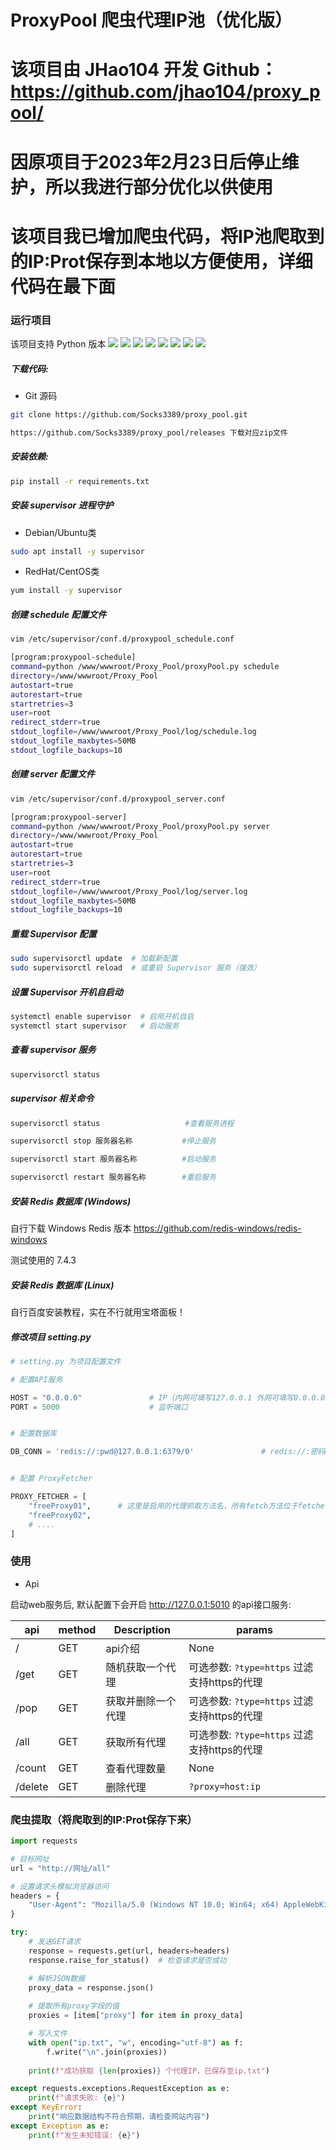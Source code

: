 ProxyPool 爬虫代理IP池（优化版）
================================
# 该项目由 JHao104 开发 Github：https://github.com/jhao104/proxy_pool/
# 因原项目于2023年2月23日后停止维护，所以我进行部分优化以供使用
# 该项目我已增加爬虫代码，将IP池爬取到的IP:Prot保存到本地以方便使用，详细代码在最下面

### 运行项目

该项目支持 Python 版本
[![](https://img.shields.io/badge/Python-2.7-green.svg)](https://docs.python.org/2.7/)
[![](https://img.shields.io/badge/Python-3.5-blue.svg)](https://docs.python.org/3.5/)
[![](https://img.shields.io/badge/Python-3.6-blue.svg)](https://docs.python.org/3.6/)
[![](https://img.shields.io/badge/Python-3.7-blue.svg)](https://docs.python.org/3.7/)
[![](https://img.shields.io/badge/Python-3.8-blue.svg)](https://docs.python.org/3.8/)
[![](https://img.shields.io/badge/Python-3.9-blue.svg)](https://docs.python.org/3.9/)
[![](https://img.shields.io/badge/Python-3.10-blue.svg)](https://docs.python.org/3.10/)
[![](https://img.shields.io/badge/Python-3.11-blue.svg)](https://docs.python.org/3.11/)

##### 下载代码:

* Git 源码

```bash
git clone https://github.com/Socks3389/proxy_pool.git
```

```bash
https://github.com/Socks3389/proxy_pool/releases 下载对应zip文件
```

##### 安装依赖:

```bash
pip install -r requirements.txt
```

##### 安装 supervisor 进程守护

* Debian/Ubuntu类
```bash
sudo apt install -y supervisor
```

* RedHat/CentOS类
```bash
yum install -y supervisor
```

##### 创建 schedule 配置文件

```bash
vim /etc/supervisor/conf.d/proxypool_schedule.conf
```

```bash
[program:proxypool-schedule]
command=python /www/wwwroot/Proxy_Pool/proxyPool.py schedule
directory=/www/wwwroot/Proxy_Pool
autostart=true
autorestart=true
startretries=3
user=root
redirect_stderr=true
stdout_logfile=/www/wwwroot/Proxy_Pool/log/schedule.log
stdout_logfile_maxbytes=50MB
stdout_logfile_backups=10
```

##### 创建 server 配置文件

```bash
vim /etc/supervisor/conf.d/proxypool_server.conf
```

```bash
[program:proxypool-server]
command=python /www/wwwroot/Proxy_Pool/proxyPool.py server
directory=/www/wwwroot/Proxy_Pool
autostart=true
autorestart=true
startretries=3
user=root
redirect_stderr=true
stdout_logfile=/www/wwwroot/Proxy_Pool/log/server.log
stdout_logfile_maxbytes=50MB
stdout_logfile_backups=10
```

##### 重载 Supervisor 配置
```bash
sudo supervisorctl update  # 加载新配置
sudo supervisorctl reload  # 或重启 Supervisor 服务（强效）
```

##### 设置 Supervisor 开机自启动
```bash
systemctl enable supervisor  # 启用开机自启
systemctl start supervisor   # 启动服务
```

##### 查看 supervisor 服务

```bash
supervisorctl status
```

##### supervisor 相关命令

```bash
supervisorctl status                   #查看服务进程

supervisorctl stop 服务器名称           #停止服务

supervisorctl start 服务器名称          #启动服务

supervisorctl restart 服务器名称        #重启服务
```

##### 安装 Redis 数据库 (Windows)

自行下载 Windows Redis 版本
https://github.com/redis-windows/redis-windows

测试使用的 7.4.3

##### 安装 Redis 数据库 (Linux)

自行百度安装教程，实在不行就用宝塔面板！

##### 修改项目 setting.py 

```python
# setting.py 为项目配置文件

# 配置API服务

HOST = "0.0.0.0"               # IP（内网可填写127.0.0.1 外网可填写0.0.0.0）
PORT = 5000                    # 监听端口


# 配置数据库

DB_CONN = 'redis://:pwd@127.0.0.1:6379/0'               # redis://:密码@127.0.0.1:8888/0


# 配置 ProxyFetcher

PROXY_FETCHER = [
    "freeProxy01",      # 这里是启用的代理抓取方法名，所有fetch方法位于fetcher/proxyFetcher.py
    "freeProxy02",
    # ....
]
```

### 使用

* Api

启动web服务后, 默认配置下会开启 http://127.0.0.1:5010 的api接口服务:

| api | method | Description | params|
| ----| ---- | ---- | ----|
| / | GET | api介绍 | None |
| /get | GET | 随机获取一个代理| 可选参数: `?type=https` 过滤支持https的代理|
| /pop | GET | 获取并删除一个代理| 可选参数: `?type=https` 过滤支持https的代理|
| /all | GET | 获取所有代理 |可选参数: `?type=https` 过滤支持https的代理|
| /count | GET | 查看代理数量 |None|
| /delete | GET | 删除代理  |`?proxy=host:ip`|

### 爬虫提取（将爬取到的IP:Prot保存下来）

```python
import requests

# 目标网址
url = "http://网址/all"

# 设置请求头模拟浏览器访问
headers = {
    "User-Agent": "Mozilla/5.0 (Windows NT 10.0; Win64; x64) AppleWebKit/537.36 (KHTML, like Gecko) Chrome/119.0.0.0 Safari/537.36"
}

try:
    # 发送GET请求
    response = requests.get(url, headers=headers)
    response.raise_for_status()  # 检查请求是否成功

    # 解析JSON数据
    proxy_data = response.json()
    
    # 提取所有proxy字段的值
    proxies = [item["proxy"] for item in proxy_data]

    # 写入文件
    with open("ip.txt", "w", encoding="utf-8") as f:
        f.write("\n".join(proxies))
    
    print(f"成功获取 {len(proxies)} 个代理IP，已保存至ip.txt")

except requests.exceptions.RequestException as e:
    print(f"请求失败: {e}")
except KeyError:
    print("响应数据结构不符合预期，请检查网站内容")
except Exception as e:
    print(f"发生未知错误: {e}")
```
